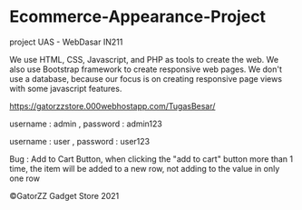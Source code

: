 # Ecommerce-Appearance-Project
project UAS - WebDasar IN211

We use HTML, CSS, Javascript, and PHP as tools to create the web.
We also use Bootstrap framework to create responsive web pages.
We don't use a database, because our focus is on creating responsive page views with some javascript features.

https://gatorzzstore.000webhostapp.com/TugasBesar/

username : admin
, password : admin123

username : user
, password : user123

Bug : Add to Cart Button, when clicking the "add to cart" button more than 1 time, the item will be added to a new row, not adding to the value in only one row

©GatorZZ Gadget Store 2021
